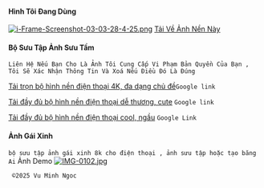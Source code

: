 #### Hình Tôi Đang Dùng
[![i-Frame-Screenshot-03-03-28-4-25.png](https://i.postimg.cc/1tkykgSP/i-Frame-Screenshot-03-03-28-4-25.png)](https://postimg.cc/cgcqYL65)
[Tải Về Ảnh Nền Này](https://i.postimg.cc/66m59drj/IMG-0043.webp)

#### Bộ Sưu Tập Ảnh Sưu Tầm
`Liên Hệ Nếu Bạn Cho Là Ảnh Tôi Cung Cấp Vi Phạm Bản Quyền Của Bạn , Tôi Sẽ Xác Nhận Thông Tin Và Xoá Nếu Điều Đó Là Đúng`

[Tải trọn bộ hình nền điện thoại 4K, đa dạng chủ đề](https://drive.google.com/drive/mobile/folders/1WdCNxE-3_MbyQgjB4Cyzx33XvDa14s2R?usp=sharing&itm_source=hoidap&itm_medium=shortcode&itm_content=button_noibat)`Google link`

[Tải đầy đủ bộ hình nền điện thoại dễ thương, cute](https://drive.google.com/drive/folders/1tYw19V8kxPiC0bMoLmMdc_9-EN5dBc6o?usp=sharing&itm_source=hoidap&itm_medium=shortcode&itm_content=button_noibat) `Google link`

[Tải đầy đủ bộ hình nền điện thoại cool, ngầu](https://drive.google.com/drive/folders/1B5Qt6o5Uby2CW5hr--TysRbQj9cyHB12?usp=sharing&itm_source=hoidap&itm_medium=shortcode&itm_content=button_noibat) `Google Link`

#### Ảnh Gái Xinh
`bộ sưu tập ảnh gái xinh 8k cho điện thoại , ảnh sưu tập hoặc tạo băng Ai`
 Ảnh Demo
 [![IMG-0102.jpg](https://i.postimg.cc/fT8GSgx7/IMG-0102.jpg)](https://postimg.cc/cr89Vhk6)
 

     ©️2025 Vu Minh Ngoc
